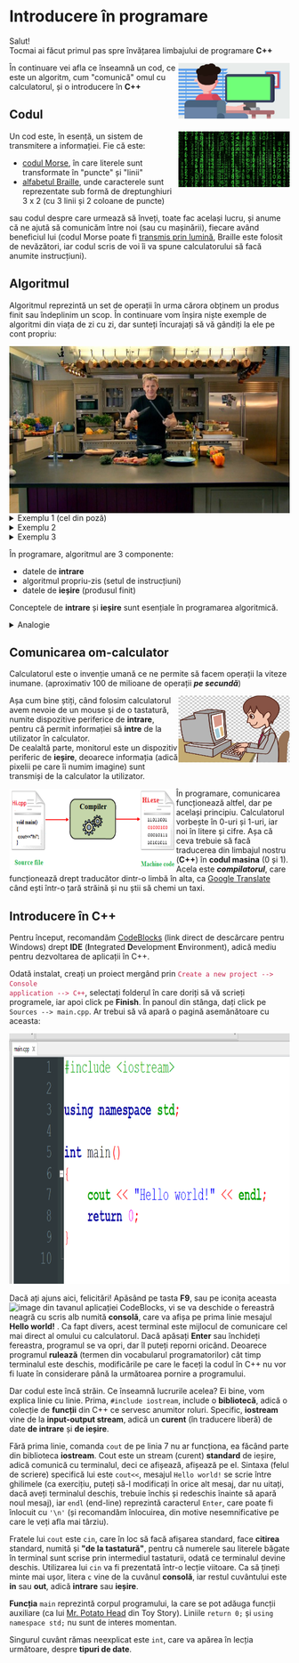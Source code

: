 # Introducere în programare

Salut!  
Tocmai ai făcut primul pas spre învățarea limbajului de programare **C++**

<img src="https://github.com/Oepeling/DuoAlgo-images/blob/main/intro-in-programare/img1.jpg" alt="User and computer" width="200" height="100" align="right" title="Tu și prietenul tău">

În continuare vei afla ce înseamnă un cod, ce este un algoritm, cum "comunică" omul cu calculatorul, și o introducere în **C++**

## Codul

<img src="https://github.com/Oepeling/DuoAlgo-images/blob/main/intro-in-programare/img2.png" alt="Code" width="200" height="100" align="right" title="Cod">

Un cod este, în esență, un sistem de transmitere a informației. Fie că este:
* [codul Morse](https://ro.wikipedia.org/wiki/Codul_Morse), în care literele sunt transformate în  "puncte" și "linii"
* [alfabetul Braille](https://ro.wikipedia.org/wiki/Alfabetul_Braille), unde caracterele sunt reprezentate sub formă de dreptunghiuri $3$ x $2$ (cu 3 linii și 2 coloane de puncte)

sau codul despre care urmează să înveți, toate fac același lucru, și anume că ne ajută să comunicăm între noi (sau cu mașinării), fiecare având beneficiul lui (codul Morse poate fi [transmis prin lumină](https://www.youtube.com/shorts/COCV8bZ4bjo?&ab_channel=GD%27sLatestHighlights), Braille este folosit de nevăzători, iar codul scris de voi îi va spune calculatorului să facă anumite instrucțiuni).

## Algoritmul

Algoritmul reprezintă un set de operații în urma cărora obținem un produs finit sau îndeplinim un scop. În continuare vom înșira niște exemple de algoritmi din viața de zi cu zi, dar sunteți încurajați să vă gândiți la ele pe cont propriu:

<img src="https://github.com/Oepeling/DuoAlgo-images/blob/main/intro-in-programare/img3.png" alt="Gordon" width="600" height="300" align="right" title="Gordon Ramsay, pregătit de algoritm">


<details><summary>Exemplu 1 (cel din poză)</summary>&nbsp;&nbsp;&nbsp;&nbsp;&nbsp;&nbsp;&nbsp;<b>Rețetă de gătit 👨‍🍳</b></details>
<details><summary>Exemplu 2</summary>&nbsp;&nbsp;&nbsp;&nbsp;&nbsp;&nbsp;&nbsp;<b>Program unei zi 📅</b></details>
<details><summary>Exemplu 3</summary>&nbsp;&nbsp;&nbsp;&nbsp;&nbsp;&nbsp;&nbsp;<b>Îmbrăcarea 👚</b></details>

În programare, algoritmul are 3 componente:
* datele de **intrare**
* algoritmul propriu-zis (setul de instrucțiuni)
* datele de **ieșire** (produsul finit)

Conceptele de **intrare** și **ieșire** sunt esențiale în programarea algoritmică.
<details><summary>Analogie</summary>&nbsp;&nbsp;&nbsp;&nbsp;&nbsp;&nbsp;&nbsp;Datele de intrare = aluat, sos de roșii, mozzarella<br>&nbsp;&nbsp;&nbsp;&nbsp;&nbsp;&nbsp;&nbsp;Algoritmul propriu-zis = punerea ingredientelor pe aluat + gătirea în cuptor<br>&nbsp;&nbsp;&nbsp;&nbsp;&nbsp;&nbsp;&nbsp;Datele de ieșire = o pizza Margherita delicioasă 😋</details>

## Comunicarea om-calculator

Calculatorul este o invenție umană ce ne permite să facem operații la viteze inumane. (aproximativ 100 de milioane de operații ***pe secundă***)

<img src="https://github.com/Oepeling/DuoAlgo-images/blob/main/intro-in-programare/img4.png" alt="Cycle" title="Ciclul utilizator-calculator" width="200" height="120" align="right">

Așa cum bine știți, când folosim calculatorul avem nevoie de un mouse și de o tastatură, numite dispozitive periferice de **intrare**, pentru că permit informației să **intre** de la utilizator în calculator.\
De cealaltă parte, monitorul este un dispozitiv periferic de **ieșire**, deoarece informația (adică pixelii pe care îi numim imagine) sunt transmiși de la calculator la utilizator.

<img src="https://github.com/Oepeling/DuoAlgo-images/blob/main/intro-in-programare/img5.png" alt="Compiler" title="Rolul de traducător al compilatorului" height="150" width="300" align="left">

În programare, comunicarea funcționează altfel, dar pe același principiu. Calculatorul vorbește în $0$-uri și $1$-uri, iar noi în litere și cifre. Așa că ceva trebuie să facă traducerea din limbajul nostru (**C++**) în **codul masina** ($0$ și $1$). Acela este ***compilatorul***, care funcționează drept traducător dintr-o limbă în alta, ca [Google Translate](https://translate.google.com/) când ești într-o țară străină și nu știi să chemi un taxi.

## Introducere în C++

Pentru început, recomandăm [CodeBlocks](http://www.codeblocks.org/downloads/binaries/) (link direct de descărcare pentru Windows) drept **IDE** (**I**ntegrated **D**evelopment **E**nvironment), adică mediu pentru dezvoltarea de aplicații în C++.

Odată instalat, creați un proiect mergând prin <code style="color:#c7254e;">Create a new project --> Console application --> C++</code>, selectați folderul în care doriți să vă scrieți programele, iar apoi click pe **Finish**. În panoul din stânga, dați click pe `Sources --> main.cpp`. Ar trebui să vă apară o pagină asemănătoare cu aceasta:

<img src="https://github.com/Oepeling/DuoAlgo-images/blob/main/intro-in-programare/img6.png" alt="start" title="Primul proiect" height="450" width="900">

Dacă ați ajuns aici, felicitări! Apăsând pe tasta **F9**, sau pe iconița aceasta ![image](https://user-images.githubusercontent.com/63238264/176329368-a742a9f4-00d0-4a1a-bc76-67fc0271a83b.png) din tavanul aplicației CodeBlocks, vi se va deschide o fereastră neagră cu scris alb numită **consolă**, care va afișa pe prima linie mesajul **Hello world!** . Ca fapt divers, acest terminal este mijlocul de comunicare cel mai direct al omului cu calculatorul. Dacă apăsați **Enter** sau închideți fereastra, programul se va opri, dar îl puteți reporni oricând. Deoarece programul **rulează** (termen din vocabularul programatorilor) cât timp terminalul este deschis, modificările pe care le faceți la codul în C++ nu vor fi luate în considerare până la următoarea pornire a programului. 

Dar codul este încă străin. Ce înseamnă lucrurile acelea? Ei bine, vom explica linie cu linie. Prima, `#include iostream`, include o **bibliotecă**, adică o colecție de **funcții** din C++ ce servesc anumitor roluri. Specific, **iostream** vine de la **input-output stream**, adică un **curent** (în traducere liberă) de date **de intrare** și **de ieșire**. 

Fără prima linie, comanda `cout` de pe linia 7 nu ar funcționa, ea făcând parte din biblioteca **iostream**. Cout este un stream (curent) **standard** de ieșire, adică comunică cu terminalul, deci ce afișează, afișează pe el. Sintaxa (felul de scriere) specifică lui este `cout<<`, mesajul `Hello world!` se scrie între ghilimele (ca exercițiu, puteți să-l modificați în orice alt mesaj, dar nu uitați, dacă aveți terminalul deschis, trebuie închis și redeschis înainte să apară noul mesaj), iar `endl` (end-line) reprezintă caracterul `Enter`, care poate fi înlocuit cu `'\n'` (și recomandăm înlocuirea, din motive nesemnificative pe care le veți afla mai târziu).

Fratele lui `cout` este `cin`, care în loc să facă afișarea standard, face **citirea** standard, numită și **"de la tastatură"**, pentru că numerele sau literele băgate în terminal sunt scrise prin intermediul tastaturii, odată ce terminalul devine deschis. Utilizarea lui `cin` va fi prezentată într-o lecție viitoare. Ca să țineți minte mai ușor, litera `c` vine de la cuvânul **consolă**, iar restul cuvântului este **in** sau **out**, adică **intrare** sau **ieșire**.

**Funcția** `main` reprezintă corpul programului, la care se pot adăuga funcții auxiliare (ca lui [Mr. Potato Head](https://disney.fandom.com/wiki/Mr._Potato_Head?file=Potato_head_3.jpg) din Toy Story). Liniile `return 0;` și `using namespace std;` nu sunt de interes momentan.

Singurul cuvânt rămas neexplicat este `int`, care va apărea în lecția următoare, despre **tipuri de date**.
